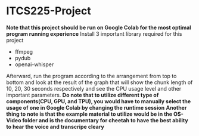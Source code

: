 # ITCS225-Project
**Note that this project should be run on Google Colab for the most optimal program running experience**
Install 3 important library required for this project
- ffmpeg
- pydub
- openai-whisper


Afterward, run the program according to the arrangement from top to bottom and look at the result of the graph that will show the chunk length of 10, 20, 30 seconds respectively and see the CPU usage level and other important parameters.
**Do note that to utilize different type of components(CPU, GPU, and TPU), you would have to manually select the usage of one in Google Colab by changing the runtime session**
**Another thing to note is that the example material to utilize would be in the OS-Video folder and is the documentary for cheetah to have the best ability to hear the voice and transcripe cleary**
